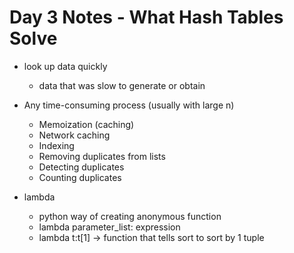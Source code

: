 # Day 3 Notes - What Hash Tables Solve

- look up data quickly
  - data that was slow to generate or obtain
- Any time-consuming process (usually with large n)

  - Memoization (caching)
  - Network caching
  - Indexing
  - Removing duplicates from lists
  - Detecting duplicates
  - Counting duplicates

- lambda

  - python way of creating anonymous function
  - lambda parameter_list: expression
  - lambda t:t[1] -> function that tells sort to sort by 1 tuple
